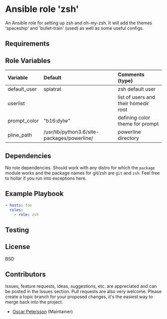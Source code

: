 # Ansible role 'zsh'

An Ansible role for setting up zsh and oh-my-zsh. It will add the themes 
 'spaceship' and 'bullet-train' (used) as well as some useful configs.

## Requirements

## Role Variables
| Variable                       | Default                          | Comments (type)  |
| :---                           | :---                             | :---             |
| default_user | splatrat | zsh default user |
| userlist | | list of users and their homedir root |
| prompt_color | "b16:dylw" | defining color theme for prompt |
| pline_path | /usr/lib/python3.6/site-packages/powerline/ | powerline directory |
## Dependencies
No role dependencies. Should work with any distro for which the `package` module
works and the package names for git/zsh are `git` and `zsh`. Feel free to hollar
if you run into exceptions here.

## Example Playbook
```Yaml
- hosts: foo
  roles:
    - role: zsh
```

## Testing

## License

BSD

## Contributors

Issues, feature requests, ideas, suggestions, etc. are appreciated and can be posted in the Issues section. Pull requests are also very welcome. Please create a topic branch for your proposed changes, it's the easiest way to merge back into the project.

- [Oscar Petersson](https://github.com/oscpe262/) (Maintainer)
